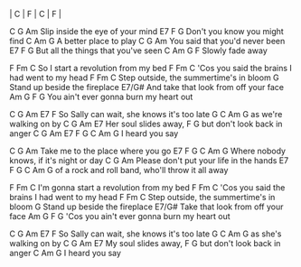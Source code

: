 | C    | F    | C    | F    |

C               G            Am
Slip inside the eye of your mind
          E7             F    G
Don't you know you might find
                  C      Am G
A better place to play
C             G           Am
You said that you'd never been
            E7                 F    G
But all the things that you've seen
             C    Am G F
Slowly fade away

F                Fm             C
So I start a revolution from my bed
         F                 Fm             C
'Cos you said the brains I had went to my head
F                 Fm              C
Step outside, the summertime's in bloom
G
Stand up beside the fireplace
    E7/G#
And take that look from off your face
Am             G             F         G
You ain't ever gonna burn my heart out

C  G         Am        E7             F
So Sally can wait, she knows it's too late
         G          C   Am G
as we're walking on by
    C    G       Am   E7
Her soul slides away,
               F             G
but don't look back in anger
            C   G   Am   E7   F   G   C   Am G
I heard you say

C              G               Am
Take me to the place where you go
      E7     F      G                C    Am G
Where nobody knows, if it's night or day
C                     G           Am
Please don't put your life in the hands
     E7            F     G                    C    Am G
of a rock and roll band, who'll throw it all away

F                     Fm             C
I'm gonna start a revolution from my bed
         F                 Fm             C
'Cos you said the brains I had went to my head
F                 Fm              C
Step outside, the summertime's in bloom
G
Stand up beside the fireplace
E7/G#
Take that look from off your face
     Am             G             F         G
'Cos you ain't ever gonna burn my heart out

C  G         Am        E7             F
So Sally can wait, she knows it's too late
         G          C   Am G
as she's walking on by
   C    G       Am   E7
My soul slides away,
               F             G
but don't look back in anger
            C   Am G
I heard you say
